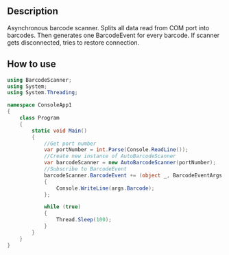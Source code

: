 ﻿## Description
Asynchronous barcode scanner. Splits all data read from COM port into barcodes. Then generates one BarcodeEvent for every barcode. If scanner gets disconnected, tries to restore connection.

## How to use
```cs
using BarcodeScanner;
using System;
using System.Threading;

namespace ConsoleApp1
{
    class Program
    {
        static void Main()
        {
            //Get port number
            var portNumber = int.Parse(Console.ReadLine());
            //Create new instance of AutoBarcodeScanner
            var barcodeScanner = new AutoBarcodeScanner(portNumber);
            //Subscribe to BarcodeEvent
            barcodeScanner.BarcodeEvent += (object _, BarcodeEventArgs args) =>
            {
                Console.WriteLine(args.Barcode);
            };

            while (true)
            {
                Thread.Sleep(100);
            }
        }
    }
}

```